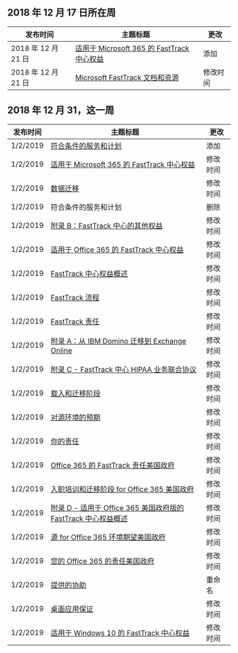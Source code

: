 <!-- This file is generated automatically each week. Changes made to this file will be overwritten.-->




## <a name="week-of-december-17-2018"></a>2018 年 12 月 17 日所在周


| 发布时间 |主题标题 | 更改 |
|------|------------|--------|
| 2018 年 12 月 21 日 | [适用于 Microsoft 365 的 FastTrack 中心权益](/FastTrack/m365-fasttrack-benefit-overview) | 添加 |
| 2018 年 12 月 21 日 | [Microsoft FastTrack 文档和资源](/FastTrack/index) | 修改时间 |


## <a name="week-of-december-31-2018"></a>2018 年 12 月 31，这一周


| 发布时间 |主题标题 | 更改 |
|------|------------|--------|
| 1/2/2019 | [符合条件的服务和计划](/FastTrack/m365-eligible-services-and-plans) | 添加 |
| 1/2/2019 | [适用于 Microsoft 365 的 FastTrack 中心权益](/FastTrack/m365-fasttrack-benefit-overview) | 修改时间 |
| 1/2/2019 | [数据迁移](/FastTrack/o365-data-migration) | 修改时间 |
| 1/2/2019 | 符合条件的服务和计划 | 删除 |
| 1/2/2019 | [附录 B：FastTrack 中心的其他权益](/FastTrack/o365-fasttrack-additional-benefits) | 修改时间 |
| 1/2/2019 | [适用于 Office 365 的 FastTrack 中心权益](/FastTrack/o365-fasttrack-benefit-for-office-365) | 修改时间 |
| 1/2/2019 | [FastTrack 中心权益概述](/FastTrack/o365-fasttrack-benefit-overview) | 修改时间 |
| 1/2/2019 | [FastTrack 流程](/FastTrack/o365-fasttrack-process) | 修改时间 |
| 1/2/2019 | [FastTrack 责任](/FastTrack/o365-fasttrack-responsibilities) | 修改时间 |
| 1/2/2019 | [附录 A：从 IBM Domino 迁移到 Exchange Online](/FastTrack/o365-from-ibm-domino-to-exchange-online) | 修改时间 |
| 1/2/2019 | [附录 C - FastTrack 中心 HIPAA 业务联合协议](/FastTrack/o365-hipaa-business-associate-agreement) | 修改时间 |
| 1/2/2019 | [载入和迁移阶段](/FastTrack/o365-onboarding-and-migration) | 修改时间 |
| 1/2/2019 | [对源环境的预期](/FastTrack/o365-source-environment-expectations) | 修改时间 |
| 1/2/2019 | [你的责任](/FastTrack/o365-your-responsibilities) | 修改时间 |
| 1/2/2019 | [Office 365 的 FastTrack 责任美国政府](/FastTrack/us-gov-appendix-fasttrack-responsibilities) | 修改时间 |
| 1/2/2019 | [入职培训和迁移阶段 for Office 365 美国政府](/FastTrack/us-gov-appendix-onboarding-and-migration) | 修改时间 |
| 1/2/2019 | [附录 D - 适用于 Office 365 美国政府版的 FastTrack 中心权益概述](/FastTrack/us-gov-appendix-overview) | 修改时间 |
| 1/2/2019 | [源 for Office 365 环境期望美国政府](/FastTrack/us-gov-appendix-source-environment-expectations) | 修改时间 |
| 1/2/2019 | [您的 Office 365 的责任美国政府](/FastTrack/us-gov-appendix-your-responsibilities) | 修改时间 |
| 1/2/2019 | [提供的协助](/FastTrack/win-10-daa-assistance-offered) | 重命名 |
| 1/2/2019 | [桌面应用保证](/FastTrack/win-10-desktop-app-assure) | 修改时间 |
| 1/2/2019 | [适用于 Windows 10 的 FastTrack 中心权益](/FastTrack/win-10-fasttrack-benefit-for-windows-10) | 修改时间 |
